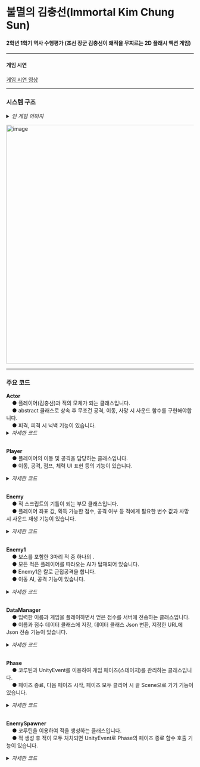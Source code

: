 # 불멸의 김충선(Immortal Kim Chung Sun)

<h4>2학년 1학기 역사 수행평가 (조선 장군 김충선이 왜적을 무찌르는 2D 플래시 액션 게임)</h4>

<hr class='hr-solid'/>

<h4>게임 시연</h4>

<A href=" https://youtu.be/E8h0IWAOMKQ"> 게임 시연 영상 </A><br><p>

<hr class='hr-solid'/>

<h3>시스템 구조</h3>

<details>
<summary><i>인 게임 이미지</i></summary>
<br>
 - 타이틀<br>
  <img width="640" alt="image" src="https://user-images.githubusercontent.com/80941288/230759368-07246235-f115-4f7d-93c6-b6b5bccf9397.png"><br>
  <br>
 - 플레이<br>
  <img width="640" alt="image" src="https://user-images.githubusercontent.com/80941288/230759394-b92adaa6-1b34-4063-a3f5-3d218546f081.png"><br>
  <img width="640" alt="image" src="https://user-images.githubusercontent.com/80941288/230759420-7735cc43-685b-4ea0-af3f-a1eea5f05b9a.png"><br>
  <img width="640" alt="image" src="https://user-images.githubusercontent.com/80941288/230759522-a6f811c8-4585-45f7-bef0-cb19c3d7441c.png"><br>
  <br>
 - 끝<br>
  <img width="640" alt="image" src="https://user-images.githubusercontent.com/80941288/230759537-d521dcab-3550-4abf-909a-8a65e0b7304c.png"><br>
  <br>
</details>

<img width="640" alt="image" src="https://user-images.githubusercontent.com/80941288/230767508-894b1542-da17-4542-94c1-bb2c5101f853.png"><br>

<hr class='hr-solid'/>

<h3>주요 코드</h3>
<b>Actor</b><br>
&nbsp;&nbsp;&nbsp;&nbsp;● 플레이어(김충선)과 적의 모체가 되는 클래스입니다.<br>
&nbsp;&nbsp;&nbsp;&nbsp;● abstract 클래스로 상속 후 무조건 공격, 이동, 사망 시 사운드 함수를 구현해야합니다.<br>
&nbsp;&nbsp;&nbsp;&nbsp;● 피격, 피격 시 넉백 기능이 있습니다.
<details>
    <summary><i>자세한 코드</i></summary>
    
  ```C#
using System.Collections;
using UnityEngine;

// 적과 플레이어(김충선)의 공통점을 담은 추상화 클래스
[RequireComponent(typeof(SpriteRenderer), typeof(Rigidbody2D))]
public abstract class Actor : MonoBehaviour
{
	[Header("Value")]
	[SerializeField] protected int hp;
	[SerializeField] protected int damage;
	[SerializeField] protected float speed;
	[SerializeField] protected float attackRange;
	[SerializeField] protected float attackDelay;
	[SerializeField] protected float knockBackRange;

	protected bool hit = false;

	protected float countAttackDelay = 0f;

	protected Animator animator;
	protected SpriteRenderer spriteRenderer;
	protected Rigidbody2D rigidbody2d;
	protected AudioSource audioSource;

	private Coroutine knockBackCoroutine = null;

	// 자식의 기능 추가를 위해 가상화
	protected virtual void Awake()
	{
		spriteRenderer = GetComponent<SpriteRenderer>();
		rigidbody2d = GetComponent<Rigidbody2D>();
		animator = GetComponent<Animator>();
		audioSource = GameObject.Find("AudioSource").GetComponent<AudioSource>();
	}

	// 자식의 기능 추가를 위해 가상화
	protected virtual void Update()
	{
		// 피격 시 공격이 가능하기까지 남은 시간이 줄어들지 않음
		if (hit) return;

		if (countAttackDelay > 0)
		{
			countAttackDelay -= Time.deltaTime;
		}

		Move();

		Attack();
	}

	// 넉백 애니메이션 및 피격한 대상의 반대 방향으로 밀려남
	private IEnumerator KnockBack()
	{
		hit = true;

		animator.SetBool("KnockBack", true);

		rigidbody2d.AddForce(new Vector2(spriteRenderer.flipX ? -knockBackRange : knockBackRange, 0), ForceMode2D.Impulse);

		yield return new WaitForSeconds(0.2f);

		animator.SetBool("KnockBack", false);

		hit = false;

		knockBackCoroutine = null;
	}

	// 오브젝트의 사망과 함께 소리 출력
	protected abstract void DeathSound();

	// 오브젝트의 이동
	protected abstract void Move();

	// 다른 오브젝트에서 이 함수를 호출하면 넉백 및 체력 감소
	public void BeShot(int damage)
	{
		// 전역변수에 현재 실행하고 있는 코루틴을 담아 코루틴 중복 실행 방지
		if (knockBackCoroutine != null)
		{
			StopCoroutine(knockBackCoroutine);
		}
		knockBackCoroutine = StartCoroutine(KnockBack());

		hp -= damage;

		if (hp <= 0)
		{
			DeathSound();
			Destroy(gameObject);
		}
	}
	
	// 오브젝트의 공격
	protected abstract void Attack();
}
  ```
</details><br>

<b>Player</b><br>
&nbsp;&nbsp;&nbsp;&nbsp;● 플레이어의 이동 및 공격을 담당하는 클래스입니다.<br>
&nbsp;&nbsp;&nbsp;&nbsp;● 이동, 공격, 점프, 체력 UI 표현 등의 기능이 있습니다.
<details>
    <summary><i>자세한 코드</i></summary>
    
  ```C#
using TMPro;
using UnityEngine;
using UnityEngine.SceneManagement;
using UnityEngine.UI;

// 추상화 클래스 Actor 상속
public class Player : Actor
{
	[SerializeField] private float jumpRange;
	public bool canJump = false;

	[Header("Cashing")]
	[SerializeField] private AudioClip attackSound;
	[SerializeField] private Image hpBar;
	[SerializeField] private TextMeshProUGUI hpText;
	[SerializeField] private Combo combo;

	private int maxHP;

	protected override void Awake()
	{
		base.Awake();

		maxHP = hp;

		animator = GetComponent<Animator>();

		audioSource = GameObject.Find("AudioSource").GetComponent<AudioSource>();
	}

	protected override void Update()
	{
		animator.SetBool("Walk", false);

		base.Update();

		Jump();

		// UI에 HP가 얼마나 남았는지 이미지와 텍스트로 표현
		hpBar.fillAmount = hp / (float)maxHP;

		hpText.text = hp + "/" + maxHP;
	}

	// 플레이어의 이동
	protected override void Move()
	{
		// 왼쪽 화살표 입력 시, 이미지가 왼쪽으로 바라보게 하고 왼쪽 이동
		if (Input.GetKey(KeyCode.LeftArrow))
		{
			spriteRenderer.flipX = true;
			transform.Translate(speed * Time.deltaTime * Vector2.left);

			animator.SetBool("Walk", true);
		}
		// 오른쪽 화살표 입력 시, 이미지가 오른쪽으로 바라보게 하고 오른쪽 이동
		if (Input.GetKey(KeyCode.RightArrow))
		{
			spriteRenderer.flipX = false;
			transform.Translate(speed * Time.deltaTime * Vector2.right);

			animator.SetBool("Walk", true);
		}
	}

	// 플레이어의 점프
	private void Jump()
	{
		// 이미 점프를 하면 점프 사용 불가능
		if (!canJump) return;

		// 위 화살표 입력 시, 실행
		if (Input.GetKeyDown(KeyCode.UpArrow))
		{
			rigidbody2d.AddForce(new Vector2(0, jumpRange), ForceMode2D.Impulse);
			canJump = false;
		}
	}

	protected override void Attack()
	{
		if (countAttackDelay > 0) return;

		// A 키가 눌렸을 때
		if (Input.GetKeyDown(KeyCode.A))
		{
			// 공격 딜레이 초기화
			countAttackDelay = attackDelay;
			
			// 애니메이션 출력
			animator.SetTrigger("Attack");

			// 오디오 출력
			audioSource.clip = attackSound;
			audioSource.time = 0.3f;
			audioSource.Play();

			// 공격 판정 생성, 만약 범위 내에 오브젝트가 있다면 boxCast 변수에 저장
			RaycastHit2D boxCast = Physics2D.BoxCast(transform.position, new Vector2(1, 3f), 0, spriteRenderer.flipX ? Vector2.left : Vector2.right, attackRange, LayerMask.GetMask("Enemy"));
			// boxCast에 저장된 값이 있다면, 적이 피격된 것으로 판단. 적에게 넉백 및 데미지를 가함
			if (boxCast.transform != null)
			{
				combo.Intactly();
				boxCast.collider.GetComponent<Enemy>().BeShot(damage);
			}
		}
	}

	// [사용하지 않음] 사망 시, 바로 끝 Scene으로 가기 때문
	protected override void DeathSound()
	{

	}

	// 오브젝트 삭제 시, End Scene으로 이동
	private void OnDestroy()
	{
		SceneManager.LoadScene("End");
	}

	// 오브젝트가 닿았을 시, 발동하는 함수
	private void OnTriggerEnter2D(Collider2D collision)
	{
		// 바닥에 닿았는지 확인하여 점프 여부를 체크
		if (collision.CompareTag("Ground"))
		{
			canJump = true;
		}

		// 가시에 닿으면 체력 감소 및 넉백
		if (collision.CompareTag("Thorn"))
		{
			BeShot(5);
		}

		// 총알에 피격 시, 피격 당한 총알 삭제 및 체력 감소, 넉백
		if (collision.CompareTag("Bullet"))
		{
			BeShot(collision.GetComponent<Bullet>().damage);
			Destroy(collision.gameObject);
		}
	}

}
  ```
</details><br>

<b>Enemy</b><br>
&nbsp;&nbsp;&nbsp;&nbsp;● 적 스크립트의 기틀이 되는 부모 클래스입니다.<br>
&nbsp;&nbsp;&nbsp;&nbsp;● 플레이어 좌표 값, 획득 가능한 점수, 공격 여부 등 적에게 필요한 변수 값과 사망 시 사운드 재생 기능이 있습니다.
<details>
    <summary><i>자세한 코드</i></summary>
    
  ```C#
using UnityEngine;

public abstract class Enemy : Actor
{
	// 적 사망 시 플레이어가 획득하는 점수
	[SerializeField] private int score;

	[Header("Cashing")]
	// 적 사운드 저장 클래스
	[SerializeField] protected EnemySound enemySound;

	// 적의 공격 여부
	protected bool canAttack = false;

	protected Transform playerTransform;

	protected override void Awake()
	{
		base.Awake();

		playerTransform = FindObjectOfType<Player>().transform;
	}

	private void OnDestroy()
	{
		// 씬이 이동되면 플레이어가 적을 삭제하지 않아도 알아서 적이 삭제된다.
		// 따라서 플레이어가 있을 때, 즉 게임이 진행 중일 때만 점수를 획득하게 조건문을 달았다.
		if (playerTransform != null)
		{
			Score.score += score;
		}
	}

	protected override void DeathSound()
	{
		audioSource.clip = enemySound.death;
		audioSource.time = 0.5f;
		audioSource.Play();
	}
}

  ```
</details><br>

<b>Enemy1</b><br>
&nbsp;&nbsp;&nbsp;&nbsp;● 보스를 포함한 3마리 적 중 하나의 .<br>
&nbsp;&nbsp;&nbsp;&nbsp;● 모든 적은 플레이어를 따라오는 AI가 탑재되어 있습니다.<br>
&nbsp;&nbsp;&nbsp;&nbsp;● Enemy1은 칼로 근접공격을 합니다.<br>
&nbsp;&nbsp;&nbsp;&nbsp;● 이동 AI, 공격 기능이 있습니다.
<details>
    <summary><i>자세한 코드</i></summary>
    
  ```C#
using UnityEngine;

// 추상화 클래스 Enemy 상속
public class Enemy1 : Enemy
{
	/// RayCast로 판정 내에 플레이어가 있는지 확인 후 공격
	protected override void Attack()
	{
		// 범위를 벗어났다면 함수 종료
		if (!canAttack) return;

		// 딜레이가 남아있다면 함수 종료
		if (countAttackDelay > 0) return;

		// 공격 시작. 딜레이 초기화
		countAttackDelay = attackDelay;

		// 애니메이션 출력
		animator.SetTrigger("Attack");

		// 사운드 출력
		audioSource.PlayOneShot(enemySound.attack[0]);

		// RayCast로 공격 판정 생성. 공격 판정 내에 플레이어가 있다면 boxCast에 값 저장
		RaycastHit2D boxCast = Physics2D.BoxCast(transform.position, new Vector2(1f, 2f), 0, spriteRenderer.flipX ? Vector2.right : Vector2.left, attackRange, LayerMask.GetMask("Player"));
		// boxCast에 값이 저장되어있다면, 플레이어에게 넉백 및 데미지를 가함
		if (boxCast.transform != null)
		{
			boxCast.collider.GetComponent<Player>().BeShot(damage);
		}
	}

	/// 플레이어를 따라가는 AI를 기반으로 이동
	protected override void Move()
	{
		float range = playerTransform.position.x - transform.position.x;
		// 플레이어와의 거리가 공격할 수 있는 거리인지 확인 후 Bool 변수에 저장
		canAttack = Mathf.Abs(range) <= attackRange;
		// 플레이어의 위치에 따라 이미지 방향 전환
		spriteRenderer.flipX = range > 0;
		// 플레이어를 향해 이동
		transform.position += new Vector3(spriteRenderer.flipX ? Time.deltaTime : -Time.deltaTime, 0) * speed;
	}
}
  ```
</details><br>

<b>DataManager</b><br>
&nbsp;&nbsp;&nbsp;&nbsp;● 입력한 이름과 게임을 플레이하면서 얻은 점수를 서버에 전송하는 클래스입니다.<br>
&nbsp;&nbsp;&nbsp;&nbsp;● 이름과 점수 데이터 클래스에 저장, 데이터 클래스 Json 변환, 지정한 URL에 Json 전송 기능이 있습니다.
<details>
    <summary><i>자세한 코드</i></summary>
    
  ```C#
using System.Collections;
using TMPro;
using UnityEngine;
using UnityEngine.Networking;
using UnityEngine.SceneManagement;

public class DataManager : MonoBehaviour
{
	// 이름과 점수를 저장하는 데이터 클래스
	private UserData userData;

	// UserData 클래스에 이름과 점수 저장 후 SendStart 호출
	public void GetData(TextMeshProUGUI textMeshProUGUI)
	{
		userData = new UserData(textMeshProUGUI.text, Score.score);

		SendStart();
	}

	public void SendStart()
	{
		// 인터넷이 연결되어있지 않다면 본 함수 실행 종료
		if (!CheckInternet.internetConnect) return;

		// 데이터 클래스 Json으로 변환
		string json = JsonUtility.ToJson(userData);

		// URL 주소 설정 후 서버에 Request Post
		StartCoroutine(Upload("http://10.80.162.73:8080/user/save", json));
	}

	// 서버에 전송 이후 처음 타이틀 화면으로 이동
	private IEnumerator Upload(string URL, string json)
	{
		// UnityWebRequest를 통해 http 통신
		// 지정된 URL에 byte 단위로 전송
		using (UnityWebRequest request = UnityWebRequest.Post(URL, json))
		{
			byte[] jsonToSend = new System.Text.UTF8Encoding().GetBytes(json);
			request.uploadHandler = new UploadHandlerRaw(jsonToSend);
			request.downloadHandler = new DownloadHandlerBuffer();
			request.SetRequestHeader("Content-Type", "application/json");

			// 코루틴으로 프레임 마다 차례차례 전송
			yield return request.SendWebRequest();

			// 유니티 에디터 일 때 로그 출력
#if UNITY_EDITOR
			if (request.isNetworkError || request.isHttpError)
			{
				Debug.Log(request.error);
			}
			else
			{
				Debug.Log(request.downloadHandler.text);
			}
#endif
		}

		// 타이틀 화면으로 이동
		SceneManager.LoadScene("Start");
	}
}
  ```
</details><br>

<b>Phase</b><br>
&nbsp;&nbsp;&nbsp;&nbsp;● 코루틴과 UnityEvent를 이용하여 게임 페이즈(스테이지)를 관리하는 클래스입니다.<br>
&nbsp;&nbsp;&nbsp;&nbsp;● 페이즈 종료, 다음 페이즈 시작, 페이즈 모두 클리어 시 끝 Scene으로 가기 기능이 있습니다.
<details>
    <summary><i>자세한 코드</i></summary>
    
  ```C#
using TMPro;
using UnityEngine;
using UnityEngine.Events;
using UnityEngine.SceneManagement;

public class Phase : MonoBehaviour
{
	// 현재 페이즈
	public static int count = 0;

	[Header("Cashing")]
	[SerializeField] private BoxCollider2D wallCollider;
	[SerializeField] private Transform enemySpawnerTransform;
	// UnityEvent로 변수 내에 StageEnd 함수를 지정해놓아 fazeIsEnd를 Invoke하면 StageEnd 함수가 실행됨
	// 페이즈 종료 이벤트 변수
	public UnityEvent fazeIsEnd = new UnityEvent();
	[SerializeField] private TextMeshProUGUI phaseText;
	
	private Transform playerTransform;

	private void Awake()
	{
		count = 0;

		playerTransform = FindObjectOfType<Player>().transform;
	}

	private void Update()
	{
		// 현재 페이즈를 텍스트로 UI에 출력
		phaseText.text = "페이즈 : " + (count + 1);
	}

	// 페이즈 종료
	public void StageEnd()
	{
		// 벽 판정 비활성화
		wallCollider.isTrigger = true;
		// 카메라가 플레이어를 따라가도록 설정
		Camera.main.transform.parent = playerTransform;
		
		// 종료한 페이즈가 5번째라면 끝 Scene으로 이동
		if (count + 1 >= 5)
		{
			EndGame();
		}
	}

	// 페이즈 시작
	public void NextStage()
	{
		// 페이즈 1 증가
		count++;

		// 벽 판정 생성
		wallCollider.isTrigger = false;
		// 카메라가 더 이상 플레이어를 따라가지 않게 설정
		Camera.main.transform.parent = null;
		Camera.main.transform.position = new Vector3(count * 18.1f, 0, -10);
		// 벽 판정을 현재 페이즈 위치로 이동
		if (count == 1)
		{
			wallCollider.transform.parent.position = new Vector3(17, 0);
		}
		else
		{
			wallCollider.transform.parent.position += new Vector3(18.1f, 0);
		}
		// 적 생성기를 현재 페이즈 위치로 이동
		enemySpawnerTransform.position += new Vector3(18.1f, 0);
	}

	// 끝 Scene으로 이동
	private void EndGame()
	{
		SceneManager.LoadScene("End");
	}
}
  ```
</details><br>

<b>EnemySpawner</b><br>
&nbsp;&nbsp;&nbsp;&nbsp;● 코루틴을 이용하여 적을 생성하는 클래스입니다.<br>
&nbsp;&nbsp;&nbsp;&nbsp;● 적 생성 후 적이 모두 처치되면 UnityEvent로 Phase의 페이즈 종료 함수 호출 기능이 있습니다.
<details>
    <summary><i>자세한 코드</i></summary>
    
  ```C#
using System.Collections;
using UnityEngine;

public class EnemySpawner : MonoBehaviour
{
	[Header("Cashing")]
	[SerializeField] private Phase phase;
	public EnemyData[] enemyDatas = new EnemyData[5];
	[SerializeField] private GameObject[] enemys = new GameObject[4];

	private void Start()
	{
		MakeEnemy();
	}

	// 적 생성
	public void MakeEnemy()
	{
		// 적 생성 코루틴 호출
		StartCoroutine(Spawn());
	}

	// 적 생성 후 적이 모두 처치되면 페이즈 종료
	private IEnumerator Spawn()
	{
		// 맨 처음 페이즈라면 2초 대기
		if (Phase.count == 0) yield return new WaitForSeconds(2);

		// Enemy1, Enemy2, Boss 순서대로 1초마다 생성
		for (int i = 0; i < enemyDatas[Phase.count].enemy1; i++)
		{
			Instantiate(enemys[0], transform.position, Quaternion.identity);
			yield return new WaitForSeconds(1);
		}

		for (int i = 0; i < enemyDatas[Phase.count].enemy2; i++)
		{
			Instantiate(enemys[1], transform.position, Quaternion.identity);
			yield return new WaitForSeconds(1);
		}

		for (int i = 0; i < enemyDatas[Phase.count].boss; i++)
		{
			Instantiate(enemys[2], transform.position, Quaternion.identity);
			yield return new WaitForSeconds(1);
		}

		while (FindObjectsOfType<Enemy>().Length != 0)
		{
			yield return null;
		}

		// Phase 클래스의 페이즈 종료 이벤트 호출
		phase.fazeIsEnd.Invoke();
	}
}
  ```
</details>
